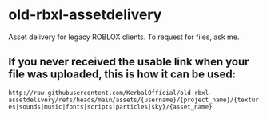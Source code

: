 # old-rbxl-assetdelivery
Asset delivery for legacy ROBLOX clients. To request for files, ask me.

## If you never received the usable link when your file was uploaded, this is how it can be used:
`http://raw.githubusercontent.com/KerbalOfficial/old-rbxl-assetdelivery/refs/heads/main/assets/{username}/{project_name}/{textures|sounds|music|fonts|scripts|particles|sky}/{asset_name}`
